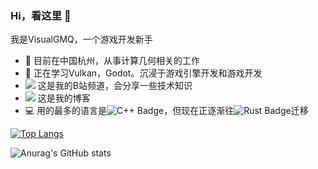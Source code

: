 ### Hi，看这里 👋

我是VisualGMQ，一个游戏开发新手

- 🔭 目前在中国杭州，从事计算几何相关的工作
- 🌱 正在学习Vulkan，Godot。沉浸于游戏引擎开发和游戏开发
- <a href="https://space.bilibili.com/256768793"><img src="https://img.shields.io/badge/Bilibili-B站-ff69b4" /></a> 这是我的B站频道，会分享一些技术知识
- <a href="https://visualgmq.github.io/"><img src="https://img.shields.io/badge/Website-博客-blue" /></a> 这是我的博客
- 💻 用的最多的语言是![C++ Badge](https://img.shields.io/badge/C%2B%2B-00599C?logo=cplusplus&logoColor=fff&style=flat)，但现在正逐渐往![Rust Badge](https://img.shields.io/badge/Rust-00599C?logo=rust&logoColor=fff&style=flat)迁移

[![Top Langs](https://github-readme-stats.vercel.app/api/top-langs/?username=VisualGMQ&layout=compact&hide=html,javascript,c)](https://github.com/anuraghazra/github-readme-stats)

![Anurag's GitHub stats](https://github-readme-stats.vercel.app/api?username=VisualGMQ&layout=compact)
